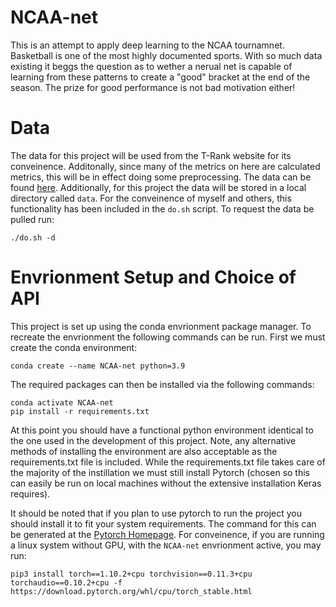 # NCAA-net

This is an attempt to apply deep learning to the NCAA tournamnet. Basketball is one of the most highly documented sports. With so much data existing it beggs the question as to wether a nerual net is capable of learning from these patterns to create a "good" bracket at the end of the season. The prize for good performance is not bad motivation either!

# Data 
The data for this project will be used from the T-Rank website for its conveinence. Additonally, since many of the metrics on here are calculated metrics, this will be in effect doing some preprocessing. The data can be found [here](https://barttorvik.com/trank.php#). Additionally, for this project the data will be stored in a local directory called `data`. For the conveinence of myself and others, this functionality has been included in the `do.sh` script. To request the data be pulled run:

```
./do.sh -d
```

# Envrionment Setup and Choice of API
This project is set up using the conda envrionment package manager. To recreate the envrionment the following commands can be run. First we must create the conda environment:

```
conda create --name NCAA-net python=3.9
```

The required packages can then be installed via the following commands:

```
conda activate NCAA-net
pip install -r requirements.txt
```
At this point you should have a functional python environment identical to the one used in the development of this project. Note, any alternative methods of installing the environment are also acceptable as the requirements.txt file is included.
While the requirements.txt file takes care of the majority of the instillation we must still install Pytorch (chosen so this can easily be run on local machines without the extensive installation Keras requires). 

It should be noted that if you plan to use pytorch to run the project you should install it to fit your system requirements. The command for this can be generated at the [Pytorch Homepage](https://pytorch.org/). For conveinence, if you are running a linux system without GPU, with the `NCAA-net` envrionment active, you may run:

```
pip3 install torch==1.10.2+cpu torchvision==0.11.3+cpu torchaudio==0.10.2+cpu -f https://download.pytorch.org/whl/cpu/torch_stable.html
```

